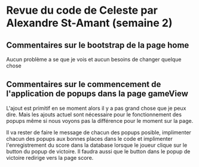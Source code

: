 # Revue du code de Celeste par Alexandre St-Amant (semaine 2)

## Commentaires sur le bootstrap de la page home

Aucun problème a se que je vois et aucun besoins de changer quelque chose

## Commentaires sur le commencement de l'application de popups dans la page gameView

L'ajout est primitif en se moment alors il y a pas grand chose que je peux dire. Mais les ajouts actuel sont nécessaire pour le fonctionnement des popups même si nous voyons pas la différence pour le moment sur la page.

Il va rester de faire le message de chacun des popups posible, implimenter chacun des popups aux bonnes places dans le code et implimenter l'enregistrement du score dans la database lorsque le joueur clique sur le button du popup de victoire. Il faudra aussi que le button dans le popup de victoire redirige vers la page score.